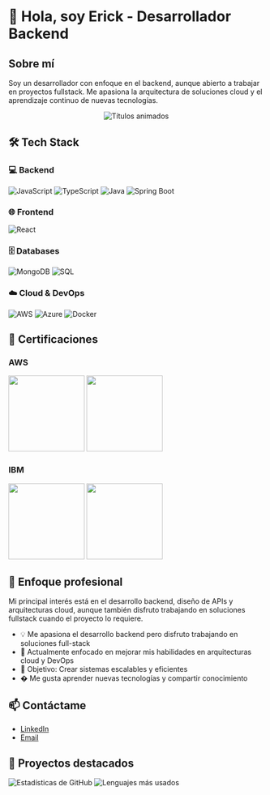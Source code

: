 # 👋 Hola, soy Erick - Desarrollador Backend

## Sobre mí
Soy un desarrollador con enfoque en el backend, aunque abierto a trabajar en proyectos fullstack. Me apasiona la arquitectura de soluciones cloud y el aprendizaje continuo de nuevas tecnologías.



<p align="center">
  <img src="https://readme-typing-svg.demolab.com?font=Fira+Code&pause=1000&width=435&lines=Backend+Developer;Cloud+Enthusiast;Always+Learning" alt="Títulos animados" />
</p>

## 🛠️ Tech Stack

### 💻 Backend
![JavaScript](https://img.shields.io/badge/JavaScript-F7DF1E?style=for-the-badge&logo=javascript&logoColor=black)
![TypeScript](https://img.shields.io/badge/TypeScript-3178C6?style=for-the-badge&logo=typescript&logoColor=white)
![Java](https://img.shields.io/badge/Java-007396?style=for-the-badge&logo=openjdk&logoColor=white)
![Spring Boot](https://img.shields.io/badge/Spring_Boot-6DB33F?style=for-the-badge&logo=spring-boot&logoColor=white)

### 🌐 Frontend
![React](https://img.shields.io/badge/React-61DAFB?style=for-the-badge&logo=react&logoColor=black)

### 🗄️ Databases
![MongoDB](https://img.shields.io/badge/MongoDB-47A248?style=for-the-badge&logo=mongodb&logoColor=white)
![SQL](https://img.shields.io/badge/SQL-4479A1?style=for-the-badge&logo=mysql&logoColor=white)

### ☁️ Cloud & DevOps
![AWS](https://img.shields.io/badge/AWS-232F3E?style=for-the-badge&logo=amazon-aws&logoColor=white)
![Azure](https://img.shields.io/badge/Azure-0089D6?style=for-the-badge&logo=microsoft-azure&logoColor=white)
![Docker](https://img.shields.io/badge/Docker-2496ED?style=for-the-badge&logo=docker&logoColor=white)

## 📜 Certificaciones


### AWS
<img src="https://github.com/user-attachments/assets/87838f60-ee9c-4b77-9434-16bc67655edd" width="150">
<img src="https://github.com/user-attachments/assets/c0fb3ad3-53dd-4e92-ab72-27dda9911f68" width="150">

### IBM
<img src="https://github.com/user-attachments/assets/5123f833-bf3c-42a9-9162-eeacda86ae1d" width="150">
<img src="https://github.com/user-attachments/assets/513df9b8-96f5-4d6a-9225-9dd3f67d9f5c" width="150">


## 🌱 Enfoque profesional
Mi principal interés está en el desarrollo backend, diseño de APIs y arquitecturas cloud, aunque también disfruto trabajando en soluciones fullstack cuando el proyecto lo requiere.

- 💡 Me apasiona el desarrollo backend pero disfruto trabajando en soluciones full-stack
- 🌱 Actualmente enfocado en mejorar mis habilidades en arquitecturas cloud y DevOps
- 🎯 Objetivo: Crear sistemas escalables y eficientes
- � Me gusta aprender nuevas tecnologías y compartir conocimiento

## 📫 Contáctame

- [LinkedIn](https://www.linkedin.com/in/erick-santiago-montero-sutachan-4b2001304/)
- [Email](mailto:e.santiagom.s@gmail.com)

## 💼 Proyectos destacados


![Estadísticas de GitHub](https://github-readme-stats.vercel.app/api?username=Erick01081&show_icons=true&theme=radical)
![Lenguajes más usados](https://github-readme-stats.vercel.app/api/top-langs/?username=Erick01081&layout=compact&theme=radical)

